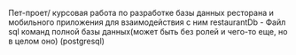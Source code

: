 Пет-проет/ курсовая работа по разработке базы данных ресторана и мобильного приложения для взаимодействия с ним
restaurantDb - Файл sql команд полной базы данных(может быть без ролей и чего-то еще, но в целом оно) (postgresql)
